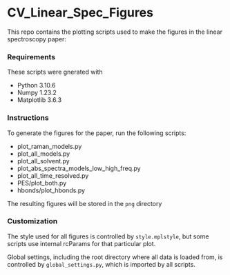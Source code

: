 # CV_Linear_Spec_Figures

This repo contains the plotting scripts used to make the figures in the linear spectroscopy paper:

### Requirements
These scripts were gnerated with 
* Python 3.10.6
* Numpy 1.23.2
* Matplotlib 3.6.3

### Instructions
To generate the figures for the paper, run the following scripts:
* plot_raman_models.py
* plot_all_models.py
* plot_all_solvent.py
* plot_abs_spectra_models_low_high_freq.py
* plot_all_time_resolved.py
* PES/plot_both.py
* hbonds/plot_hbonds.py

The resulting figures will be stored in the `png` directory

### Customization
The style used for all figures is controlled by `style.mplstyle`, but some scripts use internal rcParams for that particular plot.

Global settings, including the root directory where all data is loaded from, is controlled by `global_settings.py`, which is imported by all scripts.
